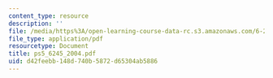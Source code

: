 ```yaml
---
content_type: resource
description: ''
file: /media/https%3A/open-learning-course-data-rc.s3.amazonaws.com/6-245-multivariable-control-systems-spring-2004/d42feebb148d740b5872d65304ab5886_ps5_6245_2004.pdf
file_type: application/pdf
resourcetype: Document
title: ps5_6245_2004.pdf
uid: d42feebb-148d-740b-5872-d65304ab5886
---
```

